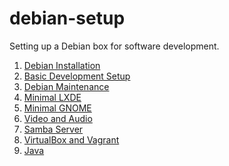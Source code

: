 debian-setup
============

Setting up a Debian box for software development.

1. [Debian Installation](https://github.com/neurite/debian-setup/wiki/Debian-Installation)
2. [Basic Development Setup](https://github.com/neurite/debian-setup/wiki/Basic-Development-Setup-on-Debian)
3. [Debian Maintenance](https://github.com/neurite/debian-setup/wiki/Debian-Maintenance)
4. [Minimal LXDE](https://github.com/neurite/debian-setup/wiki/Minimal-LXDE)
5. [Minimal GNOME](https://github.com/neurite/debian-setup/wiki/Minimal-GNOME)
6. [Video and Audio](https://github.com/neurite/debian-setup/wiki/Video-and-Audio)
7. [Samba Server](https://github.com/neurite/debian-setup/wiki/Samba-Server)
8. [VirtualBox and Vagrant](https://github.com/neurite/debian-setup/wiki/VirtualBox-and-Vagrant)
9. [Java](https://github.com/neurite/debian-setup/wiki/Java)
